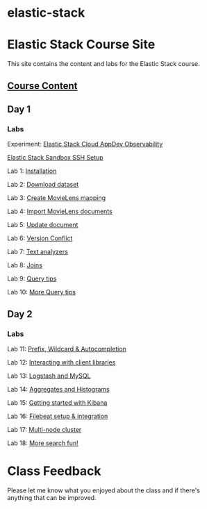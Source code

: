 # elastic-stack

# Elastic Stack Course Site 

This site contains the content and labs for the Elastic Stack course. 


## [Course Content](https://drive.google.com/file/d/1nH8k3TITrDJ0bn6tmCDPiGBkSg4C-Kxd/view?usp=sharing)

## Day 1 

### Labs

Experiment: [Elastic Stack Cloud AppDev Observability](https://drive.google.com/file/d/1fiIH0pQEnqN07XPbcgtzoKTq9PEIUUqQ/view?usp=sharing)

[Elastic Stack Sandbox SSH Setup](labs/001_setup/index.md)

Lab 1: [Installation](labs/01-install/index.md)   

Lab 2: [Download dataset](labs/02-movielens/index.md) 

Lab 3: [Create MovieLens mapping](labs/03-movielens-mapping/index.md)

Lab 4: [Import MovieLens documents](labs/04-movielens-data/index.md)

Lab 5: [Update document](labs/05-update-document/index.md)

Lab 6: [Version Conflict](labs/06-versions/index.md)

Lab 7: [Text analyzers](labs/07-analyzers/index.md)

Lab 8: [Joins](labs/08-join/index.md)

Lab 9: [Query tips](labs/09-search/index.md)

Lab 10: [More Query tips](labs/10-more-search/index.md)


## Day 2

### Labs 
Lab 11: [Prefix, Wildcard & Autocompletion](labs/11-prefix-wildcard/index.md)

Lab 12: [Interacting with client libraries](labs/12-python/index.md)

Lab 13: [Logstash and MySQL](labs/13-logstash/index.md)

Lab 14: [Aggregates and Histograms](labs/14-aggs/index.md)

Lab 15: [Getting started with Kibana](labs/15-kibana/index.md)

Lab 16: [Filebeat setup & integration](labs/16-filebeat/index.md)

Lab 17: [Multi-node cluster](labs/17-multi-node/index.md)

Lab 18: [More search fun!](labs/18-complex-queries/index.md)


# Class Feedback

Please let me know what you enjoyed about the class and if there's anything that can be improved. 
